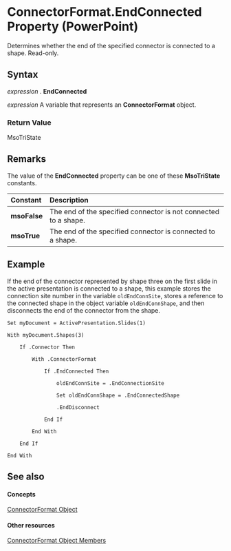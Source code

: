 
# ConnectorFormat.EndConnected Property (PowerPoint)

Determines whether the end of the specified connector is connected to a shape. Read-only.


## Syntax

 _expression_ . **EndConnected**

 _expression_ A variable that represents an **ConnectorFormat** object.


### Return Value

MsoTriState


## Remarks

The value of the  **EndConnected** property can be one of these **MsoTriState** constants.



|**Constant**|**Description**|
|:-----|:-----|
| **msoFalse**| The end of the specified connector is not connected to a shape.|
| **msoTrue**| The end of the specified connector is connected to a shape.|

## Example

If the end of the connector represented by shape three on the first slide in the active presentation is connected to a shape, this example stores the connection site number in the variable  `oldEndConnSite`, stores a reference to the connected shape in the object variable  `oldEndConnShape`, and then disconnects the end of the connector from the shape.


```
Set myDocument = ActivePresentation.Slides(1)

With myDocument.Shapes(3)

    If .Connector Then

        With .ConnectorFormat

            If .EndConnected Then

                oldEndConnSite = .EndConnectionSite

                Set oldEndConnShape = .EndConnectedShape

                .EndDisconnect

            End If

        End With

    End If

End With
```


## See also


#### Concepts


[ConnectorFormat Object](54504fab-8279-1012-db7f-3f19a4840637.md)
#### Other resources


[ConnectorFormat Object Members](446eda0c-4992-d38f-b054-355de3058011.md)
